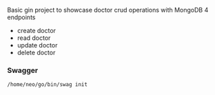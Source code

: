 Basic gin project to showcase doctor crud operations with MongoDB
4 endpoints
- create doctor
- read doctor
- update doctor
- delete doctor


### Swagger
```
/home/neo/go/bin/swag init
```